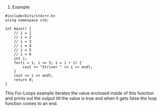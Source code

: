 1. Example
```
#include<bits/stdc++.h>
using namespace std;

int main() {
	// i = 1
	// i = 2
	// i = 3
	// i = 4
	// i = 5
	// i = 6
	int i;
	for(i = 1; i <= 5; i = i + 1) {
		cout << "Striver " << i << endl; 
	}
	cout << i << endl;
	return 0;
}
```
This For-Loops example iterates the value enclosed inside of this function and prints out the output till the value is true and when it gets false the loop function comes to an end.